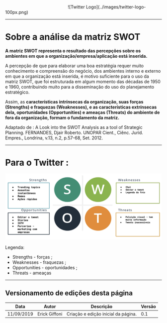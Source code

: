 </br>
</br>
<span style="margin-left: 40%;">![Twitter Logo](../images/twitter-logo-100px.png)</span>

***
# Sobre a análise da matriz SWOT

**A matriz SWOT representa o resultado das percepções sobre os ambientes em que a organização/empresa/aplicação está inserida.**

A percepção de que para elaborar uma boa estratégia requer muito conhecimento e compreensão do negócio, dos ambientes interno e externo em que a organização está inserida, é motivo suficiente para o uso da matriz SWOT, que foi estruturada em algum momento das décadas de 1950 e 1960, contribuindo muito para a disseminação do uso do planejamento estratégico.

Assim, as **características intrínsecas da organização, suas forças (Strengths) e fraquezas (Weaknesses), e as características extrínsecas dela, oportunidades (Opportunities) e ameaças (Threats) do ambiente de fora da organização, formam o fundamento da matriz.**

Adaptado de : A Look into the SWOT Analysis as a tool of Strategic Planning. FERNANDES, Djair Roberto. UNOPAR Cient., Ciênc. Juríd. Empres., Londrina, v.13, n.2, p.57-68, Set. 2012.

***
# Para o Twitter :

<span style="margin-right: 40%;">![SWOT](images/swot.png)</span>

Legenda:
- Strengths - forças ;
- Weaknesses - fraquezas ;
- Opportunities - oportunidades ;
- Threats - ameaças

***
## Versionamento de edições desta página
| Data | Autor | Descrição | Versão |
|------|-------|-----------|--------|
| 11/09/2019 | Erick Giffoni | Criação e edição inicial da página. | 0.1 |
